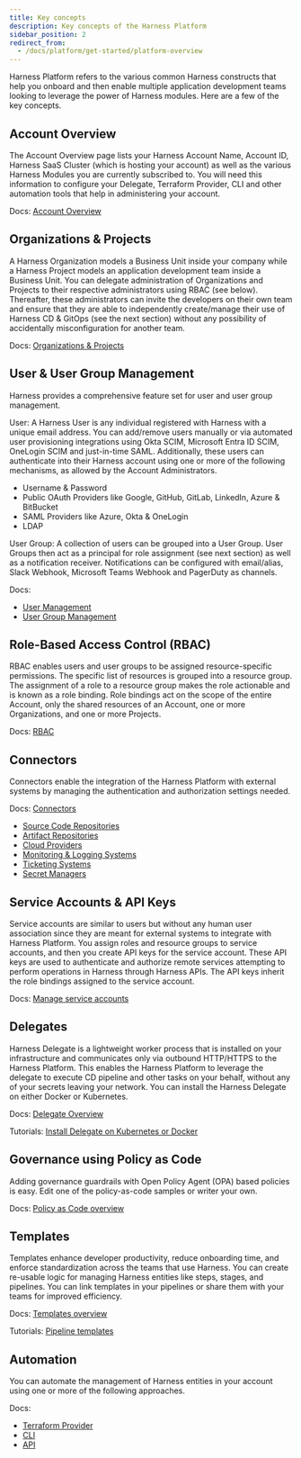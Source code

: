 ```yaml
---
title: Key concepts
description: Key concepts of the Harness Platform
sidebar_position: 2
redirect_from:
  - /docs/platform/get-started/platform-overview
---
```


Harness Platform refers to the various common Harness constructs that help you onboard and then enable multiple application development teams looking to leverage the power of Harness modules. Here are a few of the key concepts.

## Account Overview
The Account Overview page lists your Harness Account Name, Account ID, Harness SaaS Cluster (which is hosting your account) as well as the various Harness Modules you are currently subscribed to. You will need this information to configure your Delegate, Terraform Provider, CLI and other automation tools that help in administering your account.

Docs: 
[Account Overview](/docs/platform/get-started/view-account-info-and-subscribe-to-alerts)

## Organizations & Projects
A Harness Organization models a Business Unit inside your company while a Harness Project models an application development team inside a Business Unit. You can delegate administration of Organizations and Projects to their respective administrators using RBAC (see below). Thereafter, these administrators can invite the developers on their own team and ensure that they are able to independently create/manage their use of Harness CD & GitOps (see the next section) without any possibility of accidentally misconfiguration for another team.

Docs: 
[Organizations & Projects](/docs/platform/organizations-and-projects/projects-and-organizations)

## User & User Group Management
Harness provides a comprehensive feature set for user and user group management.

User: A Harness User is any individual registered with Harness with a unique email address. You can add/remove users manually or via automated user provisioning integrations using Okta SCIM, Microsoft Entra ID SCIM, OneLogin SCIM and just-in-time SAML. Additionally, these users can authenticate into their Harness account using one or more of the following mechanisms, as allowed by the Account Administrators.
- Username & Password
- Public OAuth Providers like Google, GitHub, GitLab, LinkedIn, Azure & BitBucket
- SAML Providers like Azure, Okta & OneLogin
- LDAP

User Group: A collection of users can be grouped into a User Group. User Groups then act as a principal for role assignment (see next section) as well as a notification receiver. Notifications can be configured with email/alias, Slack Webhook, Microsoft Teams Webhook and PagerDuty as channels.

Docs: 
- [User Management](/docs/platform/role-based-access-control/add-users) 
- [User Group Management](/docs/platform/role-based-access-control/add-user-groups)

## Role-Based Access Control (RBAC)
RBAC enables users and user groups to be assigned resource-specific permissions. The specific list of resources is grouped into a resource group. The assignment of a role to a resource group makes the role actionable and is known as a role binding. Role bindings act on the scope of the entire Account, only the shared resources of an Account, one or more Organizations, and one or more Projects. 

Docs: 
[RBAC](/docs/platform/role-based-access-control/rbac-in-harness)

## Connectors
Connectors enable the integration of the Harness Platform with external systems by managing the authentication and authorization settings needed. 

Docs: [Connectors](/docs/category/connectors)
- [Source Code Repositories](/docs/category/code-repositories)
- [Artifact Repositories](/docs/category/artifact-repositories)
- [Cloud Providers](/docs/category/cloud-providers)
- [Monitoring & Logging Systems](/docs/platform/connectors/Monitoring-and-Logging-Systems/connect-to-monitoring-and-logging-systems)
- [Ticketing Systems](/docs/category/ticketing-systems-1)
- [Secret Managers](/docs/platform/secrets/secrets-management/harness-secret-manager-overview)


## Service Accounts & API Keys
Service accounts are similar to users but without any human user association since they are meant for external systems to integrate with Harness Platform. You assign roles and resource groups to service accounts, and then you create API keys for the service account. These API keys are used to authenticate and authorize remote services attempting to perform operations in Harness through Harness APIs. The API keys inherit the role bindings assigned to the service account.

Docs:
[Manage service accounts](/docs/platform/role-based-access-control/add-and-manage-service-account)

## Delegates
Harness Delegate is a lightweight worker process that is installed on your infrastructure and communicates only via outbound HTTP/HTTPS to the Harness Platform. This enables the Harness Platform to leverage the delegate to execute CD pipeline and other tasks on your behalf, without any of your secrets leaving your network. You can install the Harness Delegate on either Docker or Kubernetes.

Docs:
[Delegate Overview](/docs/platform/delegates/delegate-concepts/delegate-overview)

Tutorials:
[Install Delegate on Kubernetes or Docker](/tutorials/platform/install-delegate)

## Governance using Policy as Code
Adding governance guardrails with Open Policy Agent (OPA) based policies is easy. Edit one of the policy-as-code samples or writer your own.

Docs:
[Policy as Code overview](/docs/platform/governance/policy-as-code/harness-governance-overview)

## Templates
Templates enhance developer productivity, reduce onboarding time, and enforce standardization across the teams that use Harness. You can create re-usable logic for managing Harness entities like steps, stages, and pipelines. You can link templates in your pipelines or share them with your teams for improved efficiency.

Docs:
[Templates overview](/docs/platform/Templates/template)

Tutorials:
[Pipeline templates](/tutorials/cd-pipelines/templates)

## Automation
You can automate the management of Harness entities in your account using one or more of the following approaches.

Docs:
- [Terraform Provider](/docs/category/terraform-provider)
- [CLI](/docs/category/cli)
- [API](/docs/category/api)
